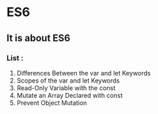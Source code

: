 # ES6
## It is about ES6 

### List :
1. Differences Between the var and let Keywords
2. Scopes of the var and let Keywords
3. Read-Only Variable with the const
4. Mutate an Array Declared with const
5. Prevent Object Mutation
